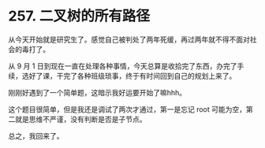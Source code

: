 # 257. 二叉树的所有路径
从今天开始就是研究生了。感觉自己被判处了两年死缓，再过两年就不得不面对社会的毒打了。

从 9 月 1 日到现在一直在处理各种事情，今天总算是收拾完了东西，办完了手续，选好了课，干完了各种班级琐事，终于有时间回到自己的规划上来了。

刚刚好遇到了一个简单题，这暗示我好运要开始了嘛hhh。

这个题目很简单，但是我还是调试了两次才通过，第一是忘记 root 可能为空，第二就是思维不严谨，没有判断是否是子节点。

总之，我回来了。
